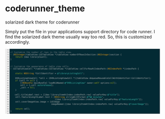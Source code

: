 coderunner_theme
================

solarized dark theme for coderunner

Simply put the file in your applications support directory for code runner. I find the solarized dark theme usually way too red. So, this is customized accordingly.

![alt tag](https://github.com/philosopherdog/coderunner_theme/blob/master/coderunner_solarized_dark/Screen%20Shot%202013-12-21%20at%2010.11.49%20PM.png)
